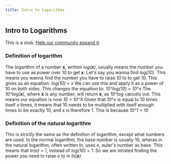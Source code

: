 ```yaml
---
title: Intro to Logarithms
---
```

## Intro to Logarithms

This is a stub. <a href='https://github.com/freecodecamp/guides/tree/master/src/pages/mathematics/intro-to-logarithms/index.md' target='_blank' rel='nofollow'>Help our community expand it</a>.

### Definition of logarithm

The logarithm of a number __x__, written _log(__x__)_, usually means the number you have to use as power over 10 to get __x__. Let's say you wanna find _log(10)_. This means you wanna find the number you have to raise 10 to to get 10. This gives us an equation: 
_log(10) = x_
We can use this and apply it as a power of 10 on both sides. This changes the equation to:
_10^log(10) = 10^x_
The _10^log(__x__)_, where __x__ is any number, will return __x__, as _10^log_ cancels out. This means our equation is now 
_10 = 10^X_
Given that _10^x_ is equal to 10 times itself _x_ times, it means that 10 needs to be multiplied with itself enough times to be exactly 10, and _x_ is therefore 1. This is because
_10^1 = 10_


### Definition of the natural logarithm

This is strictly the same as the definition of logarithm, except what numbers are used. In the normal logarithm, the base number is usually 10, wheras in the natural logarithm, often written _ln_, uses _e_, euler's number as base. This means that 
_ln(e) = 1_, instead of _log(10) = 1_. 
So we are inhsted finding the power you need to raise _e_ to in _ln(__x__)_.


